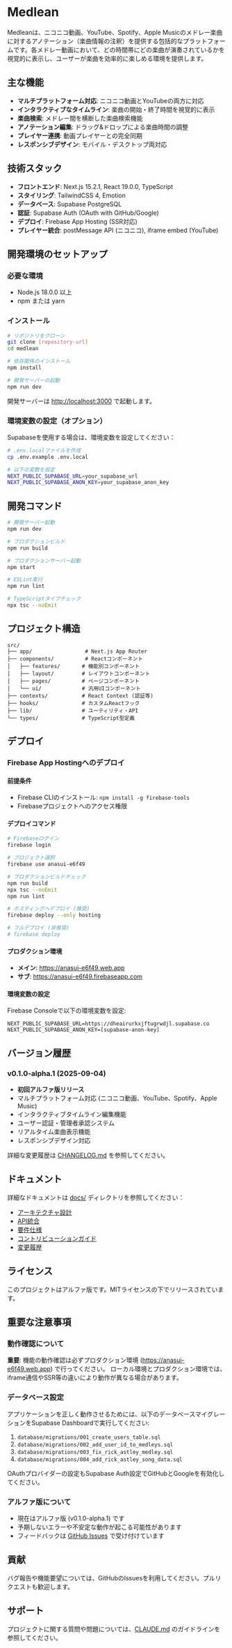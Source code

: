 # Medlean

Medleanは、ニコニコ動画、YouTube、Spotify、Apple Musicのメドレー楽曲に対するアノテーション（楽曲情報の注釈）を提供する包括的なプラットフォームです。各メドレー動画において、どの時間帯にどの楽曲が演奏されているかを視覚的に表示し、ユーザーが楽曲を効率的に楽しめる環境を提供します。

## 主な機能

- **マルチプラットフォーム対応**: ニコニコ動画とYouTubeの両方に対応
- **インタラクティブなタイムライン**: 楽曲の開始・終了時間を視覚的に表示
- **楽曲検索**: メドレー間を横断した楽曲検索機能
- **アノテーション編集**: ドラッグ&ドロップによる楽曲時間の調整
- **プレイヤー連携**: 動画プレイヤーとの完全同期
- **レスポンシブデザイン**: モバイル・デスクトップ両対応

## 技術スタック

- **フロントエンド**: Next.js 15.2.1, React 19.0.0, TypeScript
- **スタイリング**: TailwindCSS 4, Emotion
- **データベース**: Supabase PostgreSQL
- **認証**: Supabase Auth (OAuth with GitHub/Google)
- **デプロイ**: Firebase App Hosting (SSR対応)
- **プレイヤー統合**: postMessage API (ニコニコ), iframe embed (YouTube)

## 開発環境のセットアップ

### 必要な環境

- Node.js 18.0.0 以上
- npm または yarn

### インストール

```bash
# リポジトリをクローン
git clone [repository-url]
cd medlean

# 依存関係のインストール
npm install

# 開発サーバーの起動
npm run dev
```

開発サーバーは [http://localhost:3000](http://localhost:3000) で起動します。

### 環境変数の設定（オプション）

Supabaseを使用する場合は、環境変数を設定してください：

```bash
# .env.localファイルを作成
cp .env.example .env.local

# 以下の変数を設定
NEXT_PUBLIC_SUPABASE_URL=your_supabase_url
NEXT_PUBLIC_SUPABASE_ANON_KEY=your_supabase_anon_key
```

## 開発コマンド

```bash
# 開発サーバー起動
npm run dev

# プロダクションビルド
npm run build

# プロダクションサーバー起動
npm start

# ESLint実行
npm run lint

# TypeScriptタイプチェック
npx tsc --noEmit
```

## プロジェクト構造

```
src/
├── app/                 # Next.js App Router
├── components/          # Reactコンポーネント
│   ├── features/       # 機能別コンポーネント
│   ├── layout/         # レイアウトコンポーネント
│   ├── pages/          # ページコンポーネント
│   └── ui/             # 汎用UIコンポーネント
├── contexts/           # React Context (認証等)
├── hooks/              # カスタムReactフック
├── lib/                # ユーティリティ・API
└── types/              # TypeScript型定義
```

## デプロイ

### Firebase App Hostingへのデプロイ

#### 前提条件
- Firebase CLIのインストール: `npm install -g firebase-tools`
- Firebaseプロジェクトへのアクセス権限

#### デプロイコマンド

```bash
# Firebaseログイン
firebase login

# プロジェクト選択
firebase use anasui-e6f49

# プロダクションビルドチェック
npm run build
npx tsc --noEmit
npm run lint

# ホスティングへデプロイ (推奨)
firebase deploy --only hosting

# フルデプロイ (非推奨)
# firebase deploy
```

#### プロダクション環境
- **メイン**: https://anasui-e6f49.web.app
- **サブ**: https://anasui-e6f49.firebaseapp.com

#### 環境変数の設定
Firebase Consoleで以下の環境変数を設定:
```
NEXT_PUBLIC_SUPABASE_URL=https://dheairurkxjftugrwdjl.supabase.co
NEXT_PUBLIC_SUPABASE_ANON_KEY=[supabase-anon-key]
```

## バージョン履歴

### v0.1.0-alpha.1 (2025-09-04)
- **初回アルファ版リリース**
- マルチプラットフォーム対応 (ニコニコ動画、YouTube、Spotify、Apple Music)
- インタラクティブタイムライン編集機能
- ユーザー認証・管理者承認システム
- リアルタイム楽曲表示機能
- レスポンシブデザイン対応

詳細な変更履歴は [CHANGELOG.md](./CHANGELOG.md) を参照してください。

## ドキュメント

詳細なドキュメントは [docs/](./docs/) ディレクトリを参照してください：

- [アーキテクチャ設計](./docs/architecture.md)
- [API統合](./docs/api-integration.md)
- [要件仕様](./docs/requirements.md)
- [コントリビューションガイド](./docs/contributing.md)
- [変更履歴](./CHANGELOG.md)

## ライセンス

このプロジェクトはアルファ版です。MITライセンスの下でリリースされています。

## 重要な注意事項

### 動作確認について
**重要**: 機能の動作確認は必ずプロダクション環境 (https://anasui-e6f49.web.app) で行ってください。
ローカル環境とプロダクション環境では、iframe通信やSSR等の違いにより動作が異なる場合があります。

### データベース設定
アプリケーションを正しく動作させるためには、以下のデータベースマイグレーションをSupabase Dashboardで実行してください:

1. `database/migrations/001_create_users_table.sql`
2. `database/migrations/002_add_user_id_to_medleys.sql`  
3. `database/migrations/003_fix_rick_astley_medley.sql`
4. `database/migrations/004_add_rick_astley_song_data.sql`

OAuthプロバイダーの設定もSupabase Auth設定でGitHubとGoogleを有効化してください。

### アルファ版について
- 現在はアルファ版 (v0.1.0-alpha.1) です
- 予期しないエラーや不安定な動作が起こる可能性があります
- フィードバックは [GitHub Issues](https://github.com/anthropics/claude-code/issues) で受け付けています

## 貢献

バグ報告や機能要望については、GitHubのIssuesを利用してください。プルリクエストも歓迎します。

## サポート

プロジェクトに関する質問や問題については、[CLAUDE.md](./CLAUDE.md) のガイドラインを参照してください。
